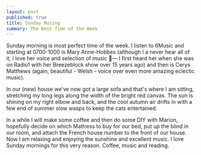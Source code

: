 ```yaml
---
layout: post
published: true
title: Sunday Musing
summary: The Best Time of the Week
---
```


Sunday morning is most perfect time of the week. I listen to 6Music and starting at 0700-1000 is Mary Anne-Hobbes (although I a never hear all of it, I love her voice and selection of music — I first heard her when she was on Radio1 with her Breezeblock show over 15 years ago) and then is Cerys Matthews (again, beautiful - Welsh - voice over even more amazing eclectic music).

In our (new) house we've now got a large sofa and that's where I am sitting, stretching my long legs along the width of the bright red canvas. The sun is shining on my right elbow and back, and the cool autumn air drifts in with a few end of summer slow wasps to keep the cats entertained.

In a while I will make some coffee and then do some DIY with Marion, hopefully decide on which Mattress to buy for our bed, put up the blind in our room, and attach the French house number to the front of our house. Now I am relaxing and enjoying the sunshine and excellent music. I love Sunday mornings for this very reason. Coffee, music and reading.